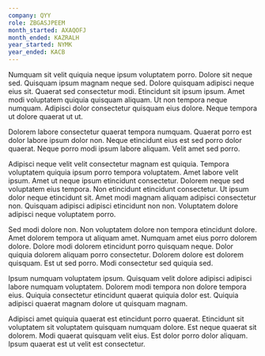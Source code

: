 ```yaml
---
company: QYY
role: ZBGASJPEEM
month_started: AXAQOFJ
month_ended: KAZRALH
year_started: NYMK
year_ended: KACB
---
```


Numquam sit velit quiquia neque ipsum voluptatem porro. Dolore sit neque sed. Quisquam ipsum magnam neque sed. Dolore quisquam adipisci neque eius sit. Quaerat sed consectetur modi. Etincidunt sit ipsum ipsum. Amet modi voluptatem quiquia quisquam aliquam. Ut non tempora neque numquam. Adipisci dolor consectetur quisquam eius dolore. Neque tempora ut dolore quaerat ut ut.

Dolorem labore consectetur quaerat tempora numquam. Quaerat porro est dolor labore ipsum dolor non. Neque etincidunt eius est sed porro dolor quaerat. Neque porro modi ipsum labore aliquam. Velit amet sed porro.

Adipisci neque velit velit consectetur magnam est quiquia. Tempora voluptatem quiquia ipsum porro tempora voluptatem. Amet labore velit ipsum. Amet ut neque ipsum etincidunt consectetur. Dolorem neque sed voluptatem eius tempora. Non etincidunt etincidunt consectetur. Ut ipsum dolor neque etincidunt sit. Amet modi magnam aliquam adipisci consectetur non. Quisquam adipisci adipisci etincidunt non non. Voluptatem dolore adipisci neque voluptatem porro.

Sed modi dolore non. Non voluptatem dolore non tempora etincidunt dolore. Amet dolorem tempora ut aliquam amet. Numquam amet eius porro dolorem dolore. Dolore modi dolorem etincidunt porro quisquam neque. Dolor quiquia dolorem aliquam porro consectetur. Dolorem dolore est dolorem quisquam. Est ut sed porro. Modi consectetur sed quiquia sed.

Ipsum numquam voluptatem ipsum. Quisquam velit dolore adipisci adipisci labore numquam voluptatem. Dolorem modi tempora non dolore tempora eius. Quiquia consectetur etincidunt quaerat quiquia dolor est. Quiquia adipisci quaerat magnam dolore ut quisquam magnam.

Adipisci amet quiquia quaerat est etincidunt porro quaerat. Etincidunt sit voluptatem sit voluptatem quisquam numquam dolore. Est neque quaerat sit dolorem. Modi quaerat quisquam velit eius. Est dolor porro dolor aliquam. Ipsum quaerat est ut velit est consectetur.
    
